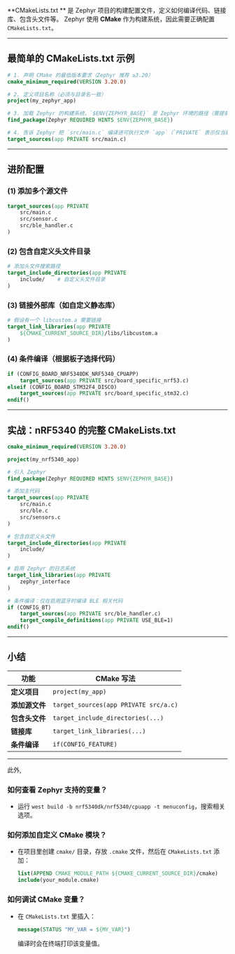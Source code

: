 **CMakeLists.txt ** 是 Zephyr 项目的构建配置文件，定义如何编译代码、链接库、包含头文件等。
Zephyr 使用 **CMake** 作为构建系统，因此需要正确配置 `CMakeLists.txt`。

---

## **最简单的 CMakeLists.txt 示例**
```cmake
# 1. 声明 CMake 的最低版本要求（Zephyr 推荐 ≥3.20）
cmake_minimum_required(VERSION 3.20.0)

# 2. 定义项目名称（必须与目录名一致）
project(my_zephyr_app)

# 3. 加载 Zephyr 的构建系统，`$ENV{ZEPHYR_BASE}` 是 Zephyr 环境的路径（需提前设置）
find_package(Zephyr REQUIRED HINTS $ENV{ZEPHYR_BASE})

# 4. 告诉 Zephyr 把 `src/main.c` 编译进可执行文件 `app`（`PRIVATE` 表示仅当前目标使用）
target_sources(app PRIVATE src/main.c)
```

---

## **进阶配置**
### **(1) 添加多个源文件**
```cmake
target_sources(app PRIVATE
    src/main.c
    src/sensor.c
    src/ble_handler.c
)
```

### **(2) 包含自定义头文件目录**
```cmake
# 添加头文件搜索路径
target_include_directories(app PRIVATE
    include/    # 自定义头文件目录
)
```

### **(3) 链接外部库（如自定义静态库）**
```cmake
# 假设有一个 libcustom.a 需要链接
target_link_libraries(app PRIVATE
    ${CMAKE_CURRENT_SOURCE_DIR}/libs/libcustom.a
)
```

### **(4) 条件编译（根据板子选择代码）**
```cmake
if (CONFIG_BOARD_NRF5340DK_NRF5340_CPUAPP)
    target_sources(app PRIVATE src/board_specific_nrf53.c)
elseif (CONFIG_BOARD_STM32F4_DISCO)
    target_sources(app PRIVATE src/board_specific_stm32.c)
endif()
```

---

## **实战：nRF5340 的完整 CMakeLists.txt**
```cmake
cmake_minimum_required(VERSION 3.20.0)

project(my_nrf5340_app)

# 引入 Zephyr
find_package(Zephyr REQUIRED HINTS $ENV{ZEPHYR_BASE})

# 添加主代码
target_sources(app PRIVATE
    src/main.c
    src/ble.c
    src/sensors.c
)

# 包含自定义头文件
target_include_directories(app PRIVATE
    include/
)

# 启用 Zephyr 的日志系统
target_link_libraries(app PRIVATE
    zephyr_interface
)

# 条件编译：仅在启用蓝牙时编译 BLE 相关代码
if (CONFIG_BT)
    target_sources(app PRIVATE src/ble_handler.c)
    target_compile_definitions(app PRIVATE USE_BLE=1)
endif()
```

---

## **小结**
| 功能                | CMake 写法                          |
|---------------------|-------------------------------------|
| **定义项目**        | `project(my_app)`                   |
| **添加源文件**      | `target_sources(app PRIVATE src/a.c)` |
| **包含头文件**      | `target_include_directories(...)`   |
| **链接库**          | `target_link_libraries(...)`        |
| **条件编译**        | `if(CONFIG_FEATURE)`                |


---

此外,

### **如何查看 Zephyr 支持的变量？**
- 运行 `west build -b nrf5340dk/nrf5340/cpuapp -t menuconfig`，搜索相关选项。

### **如何添加自定义 CMake 模块？**
- 在项目里创建 `cmake/` 目录，存放 `.cmake` 文件，然后在 `CMakeLists.txt` 添加：
  ```cmake
  list(APPEND CMAKE_MODULE_PATH ${CMAKE_CURRENT_SOURCE_DIR}/cmake)
  include(your_module.cmake)
  ```

### **如何调试 CMake 变量？**
- 在 `CMakeLists.txt` 里插入：
  ```cmake
  message(STATUS "MY_VAR = ${MY_VAR}")
  ```
  编译时会在终端打印该变量值。

